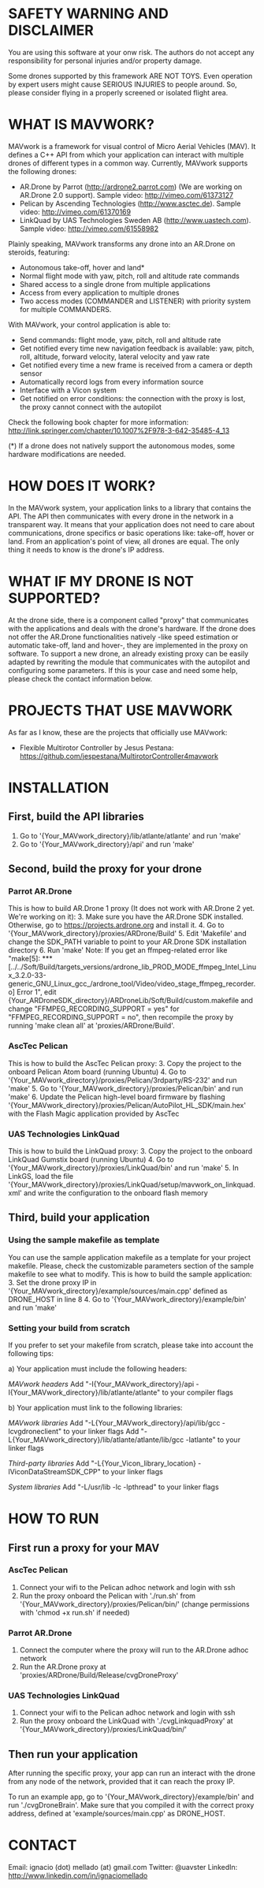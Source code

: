 SAFETY WARNING AND DISCLAIMER
=============================
You are using this software at your onw risk. The authors do not accept any responsibility for personal injuries and/or property damage.

Some drones supported by this framework ARE NOT TOYS. Even operation by expert users might cause SERIOUS INJURIES to people around. So, please consider flying in a properly screened or isolated flight area.

WHAT IS MAVWORK?
================
MAVwork is a framework for visual control of Micro Aerial Vehicles (MAV). It defines a C++ API from which your application can interact with multiple drones of different types in a common way. Currently, MAVwork supports the following drones:

- AR.Drone by Parrot (http://ardrone2.parrot.com) (We are working on AR.Drone 2.0 support). Sample video: http://vimeo.com/61373127
- Pelican by Ascending Technologies (http://www.asctec.de). Sample video: http://vimeo.com/61370169
- LinkQuad by UAS Technologies Sweden AB (http://www.uastech.com). Sample video: http://vimeo.com/61558982

Plainly speaking, MAVwork transforms any drone into an AR.Drone on steroids, featuring:

- Autonomous take-off, hover and land*
- Normal flight mode with yaw, pitch, roll and altitude rate commands
- Shared access to a single drone from multiple applications
- Access from every application to multiple drones
- Two access modes (COMMANDER and LISTENER) with priority system for multiple COMMANDERS.

With MAVwork, your control application is able to:

- Send commands: flight mode, yaw, pitch, roll and altitude rate
- Get notified every time new navigation feedback is available: yaw, pitch, roll, altitude, forward velocity, lateral velocity and yaw rate
- Get notified every time a new frame is received from a camera or depth sensor
- Automatically record logs from every information source
- Interface with a Vicon system
- Get notified on error conditions: the connection with the proxy is lost, the proxy cannot connect with the autopilot

Check the following book chapter for more information: http://link.springer.com/chapter/10.1007%2F978-3-642-35485-4_13 

(*) If a drone does not natively support the autonomous modes, some hardware modifications are needed.

HOW DOES IT WORK?
=================
In the MAVwork system, your application links to a library that contains the API. The API then communicates with every drone in the network in a transparent way. It means that your application does not need to care about communications, drone specifics or basic operations like: take-off, hover or land. From an application's point of view, all drones are equal. The only thing it needs to know is the drone's IP address.

WHAT IF MY DRONE IS NOT SUPPORTED?
==================================
At the drone side, there is a component called "proxy" that communicates with the applications and deals with the drone's hardware. If the drone does not offer the AR.Drone functionalities natively -like speed estimation or automatic take-off, land and hover-, they are implemented in the proxy on software. To support a new drone, an already existing proxy can be easily adapted by rewriting the module that communicates with the autopilot and configuring some parameters. If this is your case and need some help, please check the contact information below.

PROJECTS THAT USE MAVWORK
=========================
As far as I know, these are the projects that officially use MAVwork:

- Flexible Multirotor Controller by Jesus Pestana: https://github.com/jespestana/MultirotorController4mavwork

INSTALLATION
============
First, build the API libraries
-----------------------------
1. Go to '{Your_MAVwork_directory}/lib/atlante/atlante' and run 'make'
2. Go to '{Your_MAVwork_directory}/api' and run 'make'

Second, build the proxy for your drone
-------------------------------------
### Parrot AR.Drone
This is how to build AR.Drone 1 proxy (It does not work with AR.Drone 2 yet. We're working on it):
3. Make sure you have the AR.Drone SDK installed. Otherwise, go to https://projects.ardrone.org and install it.
4. Go to '{Your_MAVwork_directory}/proxies/ARDrone/Build'
5. Edit 'Makefile' and change the SDK_PATH variable to point to your AR.Drone SDK installation directory
6. Run 'make'
Note: If you get an ffmpeg-related error like "make[5]: *** [../../Soft/Build/targets_versions/ardrone_lib_PROD_MODE_ffmpeg_Intel_Linux_3.2.0-33-generic_GNU_Linux_gcc_/ardrone_tool/Video/video_stage_ffmpeg_recorder.o] Error 1", edit {Your_ARDroneSDK_directory}/ARDroneLib/Soft/Build/custom.makefile and change "FFMPEG_RECORDING_SUPPORT = yes" for "FFMPEG_RECORDING_SUPPORT = no", then recompile the proxy by running 'make clean all' at 'proxies/ARDrone/Build'.

### AscTec Pelican
This is how to build the AscTec Pelican proxy:
3. Copy the project to the onboard Pelican Atom board (running Ubuntu)
4. Go to '{Your_MAVwork_directory}/proxies/Pelican/3rdparty/RS-232' and run 'make'
5. Go to '{Your_MAVwork_directory}/proxies/Pelican/bin' and run 'make'
6. Update the Pelican high-level board firmware by flashing '{Your_MAVwork_directory}/proxies/Pelican/AutoPilot_HL_SDK/main.hex' with the Flash Magic application provided by AscTec

### UAS Technologies LinkQuad
This is how to build the LinkQuad proxy:
3. Copy the project to the onboard LinkQuad Gumstix board (running Ubuntu)
4. Go to '{Your_MAVwork_directory}/proxies/LinkQuad/bin' and run 'make'
5. In LinkGS, load the file '{Your_MAVwork_directory}/proxies/LinkQuad/setup/mavwork_on_linkquad.xml' and write the configuration to the onboard flash memory

Third, build your application
-----------------------------
### Using the sample makefile as template
You can use the sample application makefile as a template for your project makefile. Please, check the customizable parameters section of the sample makefile to see what to modify.
This is how to build the sample application:
3. Set the drone proxy IP in '{Your_MAVwork_directory}/example/sources/main.cpp' defined as DRONE_HOST in line 8 
4. Go to '{Your_MAVwork_directory}/example/bin' and run 'make'

### Setting your build from scratch
If you prefer to set your makefile from scratch, please take into account the following tips:

a) Your application must include the following headers:

*MAVwork headers*
Add "-I{Your_MAVwork_directory}/api -I{Your_MAVwork_directory}/lib/atlante/atlante" to your compiler flags

b) Your application must link to the following libraries:

*MAVwork libraries*
Add "-L{Your_MAVwork_directory}/api/lib/gcc -lcvgdroneclient" to your linker flags
Add "-L{Your_MAVwork_directory}/lib/atlante/atlante/lib/gcc -latlante" to your linker flags

*Third-party libraries*
Add "-L{Your_Vicon_library_location} -lViconDataStreamSDK_CPP" to your linker flags

*System libraries*
Add "-L/usr/lib -lc -lpthread" to your linker flags

HOW TO RUN
==========
First run a proxy for your MAV
------------------------------
### AscTec Pelican
1. Connect your wifi to the Pelican adhoc network and login with ssh
2. Run the proxy onboard the Pelican with './run.sh' from '{Your_MAVwork_directory}/proxies/Pelican/bin/' (change permissions with 'chmod +x run.sh' if needed)

### Parrot AR.Drone
1. Connect the computer where the proxy will run to the AR.Drone adhoc network
2. Run the AR.Drone proxy at 'proxies/ARDrone/Build/Release/cvgDroneProxy'

### UAS Technologies LinkQuad
1. Connect your wifi to the Pelican adhoc network and login with ssh
2. Run the proxy onboard the LinkQuad with './cvgLinkquadProxy' at '{Your_MAVwork_directory}/proxies/LinkQuad/bin/'

Then run your application
-------------------------
After running the specific proxy, your app can run an interact with the drone from any node of the network, provided that it can reach the proxy IP.

To run an example app, go to '{Your_MAVwork_directory}/example/bin' and run './cvgDroneBrain'. Make sure that you compiled it with the correct proxy address, defined at 'example/sources/main.cpp' as DRONE_HOST.

CONTACT
=======
Email: ignacio (dot) mellado (at) gmail.com
Twitter: @uavster
LinkedIn: http://www.linkedin.com/in/ignaciomellado

